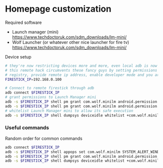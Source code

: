 # Homepage customization
Required software
- Launch manager (mini) https://www.techdoctoruk.com/sdm_downloads/lm-mini/
- Wolf Launcher (or whatever other nice launcher for fire tv) https://www.techdoctoruk.com/sdm_downloads/lm-mini/

Device setup
```sh
# they're now restricting devices more and more, even local adb is now forbidden (why ?),
# this remote hack circumvents these fancy guys by setting permissions in the android 
# registry, provide remote ip address, enable developer mode and you are ready to go
FIRESTICK_IP=192.168.0.100

# Connect to remote firestick through adb
adb connect $FIRESTICK_IP
# grant permissions to Launch Manager mini
adb -s $FIRESTICK_IP shell pm grant com.wolf.minilm android.permission.SYSTEM_ALERT_WINDOW
adb -s $FIRESTICK_IP shell pm grant com.wolf.minilm android.permission.READ_LOGS
# whitelist Launch Manager mini to allow its safe execution
adb -s $FIRESTICK_IP shell dumpsys deviceidle whitelist +com.wolf.minilm
```

### Useful commands
Random order for common commands
```sh
adb connect $FIRESTICK_IP
adb -s $FIRESTICK_IP shell appops set com.wolf.minilm SYSTEM_ALERT_WINDOW allow
adb -s $FIRESTICK_IP shell pm grant com.wolf.minilm android.permission.READ_LOGS
adb -s $FIRESTICK_IP shell dumpsys deviceidle whitelist +com.wolf.minilm
```

